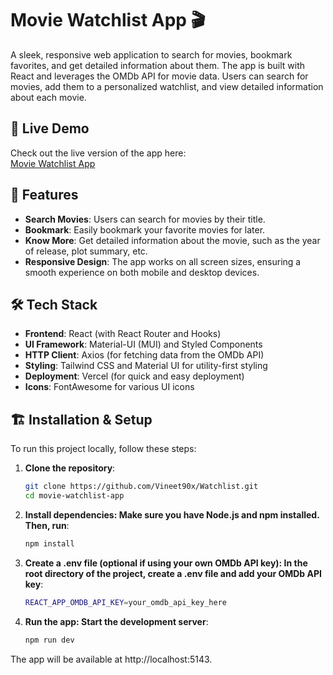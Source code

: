 #  Movie Watchlist App 🎬

A sleek, responsive web application to search for movies, bookmark favorites, and get detailed information about them. The app is built with React and leverages the OMDb API for movie data. Users can search for movies, add them to a personalized watchlist, and view detailed information about each movie.

## 🚀 Live Demo

Check out the live version of the app here:  
[Movie Watchlist App](https://movie-watchlist-vert.vercel.app/)

## 🎯 Features

- **Search Movies**: Users can search for movies by their title.
- **Bookmark**: Easily bookmark your favorite movies for later.
- **Know More**: Get detailed information about the movie, such as the year of release, plot summary, etc.
- **Responsive Design**: The app works on all screen sizes, ensuring a smooth experience on both mobile and desktop devices.

## 🛠️ Tech Stack

- **Frontend**: React (with React Router and Hooks)
- **UI Framework**: Material-UI (MUI) and Styled Components
- **HTTP Client**: Axios (for fetching data from the OMDb API)
- **Styling**: Tailwind CSS and Material UI for utility-first styling
- **Deployment**: Vercel (for quick and easy deployment)
- **Icons**: FontAwesome for various UI icons

## 🏗️ Installation & Setup

To run this project locally, follow these steps:

1. **Clone the repository**:
   ```bash
   git clone https://github.com/Vineet90x/Watchlist.git
   cd movie-watchlist-app

2. **Install dependencies: Make sure you have Node.js and npm installed. Then, run**:
    ```bash
    npm install

3. **Create a .env file (optional if using your own OMDb API key): In the root directory of the project, create a .env file and add your OMDb API key**:
   ```bash
   REACT_APP_OMDB_API_KEY=your_omdb_api_key_here

4. **Run the app: Start the development server**:
   ```bash
   npm run dev
  The app will be available at http://localhost:5143.


